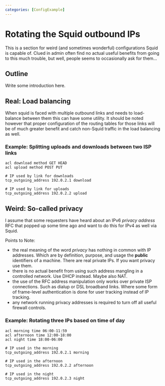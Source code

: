 ```yaml
---
categories: [ConfigExample]
---
```

# Rotating the Squid outbound IPs

This is a section for weird (and sometimes wonderful) configurations
Squid is capable of. Clued in admin often find no actual useful benefits
from going to this much trouble, but well, people seems to occasionally
ask for them...

## Outline

Write some introduction here.

## Real: Load balancing

When squid is faced with multiple outbound links and needs to
load-balance between them this can have some utility. It should be noted
however that proper configuration of the routing tables for those links
will be of much greater benefit and catch non-Squid traffic in the load
balancing as well.

### Example: Splitting uploads and downloads between two ISP links

    acl download method GET HEAD
    acl upload method POST PUT

    # IP used by link for downloads
    tcp_outgoing_address 192.0.2.1 download

    # IP used by link for uploads
    tcp_outgoing_address 192.0.2.2 upload

## Weird: So-called privacy

I assume that some requesters have heard about an IPv6 *privacy address*
RFC that popped up some time ago and want to do this for IPv4 as well
via Squid.

Points to Note:

- the real meaning of the word *privacy* has nothing in common with IP
    addresses. Which are by definition, purpose, and usage the
    **public** identifiers of a machine. There are real private IPs. If
    you want privacy use them.
- there is no actual benefit from using such address mangling in a
    controlled network. Use DHCP instead. Maybe also NAT.
- the use of the RFC address manipulation only works over private ISP
    connections. Such as dialup or DSL broadband links. Where some form
    of frame-level authentication is done for user tracking instead of
    IP tracking.
- any network running privacy addresses is required to turn off all
    useful firewall controls.

### Example: Rotating three IPs based on time of day

    acl morning time 06:00-11:59
    acl afternoon time 12:00-18:00
    acl night time 18:00-06:00

    # IP used in the morning
    tcp_outgoing_address 192.0.2.1 morning

    # IP used in the afternoon
    tcp_outgoing_address 192.0.2.2 afternoon

    # IP used in the night
    tcp_outgoing_address 192.0.2.3 night
